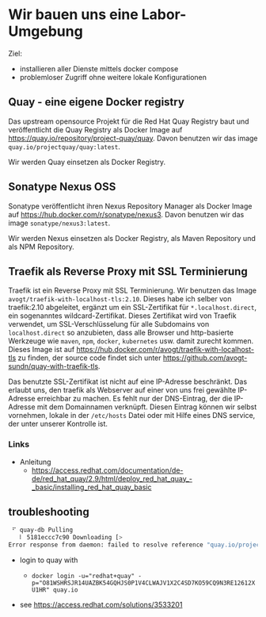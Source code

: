 # Wir bauen uns eine Labor-Umgebung

Ziel:
- installieren aller Dienste mittels docker compose
- problemloser Zugriff ohne weitere lokale Konfigurationen

## Quay - eine eigene Docker registry

Das upstream opensource Projekt für die Red Hat Quay Registry baut und veröffentlicht die Quay Registry als Docker Image auf <https://quay.io/repository/project-quay/quay>. Davon benutzen wir das image `quay.io/projectquay/quay:latest`.

Wir werden Quay einsetzen als Docker Registry.

## Sonatype Nexus OSS

Sonatype veröffentlicht ihren Nexus Repository Manager als Docker Image auf <https://hub.docker.com/r/sonatype/nexus3>. Davon benutzen wir das image `sonatype/nexus3:latest`.

Wir werden Nexus einsetzen als Docker Registry, als Maven Repository und als NPM Repository.
## Traefik als Reverse Proxy mit SSL Terminierung

Traefik ist ein Reverse Proxy mit SSL Terminierung. Wir benutzen das Image `avogt/traefik-with-localhost-tls:2.10`. Dieses habe ich selber von traefik:2.10 abgeleitet, ergänzt um ein SSL-Zertifikat für `*.localhost.direct`, ein sogenanntes wildcard-Zertifikat. Dieses Zertifikat wird von Traefik verwendet, um SSL-Verschlüsselung für alle Subdomains von `localhost.direct` so anzubieten, dass alle Browser und http-basierte Werkzeuge wie `maven`, `npm`, `docker`, `kubernetes` usw. damit zurecht kommen. Dieses Image ist auf <https://hub.docker.com/r/avogt/traefik-with-localhost-tls> zu finden, der source code findet sich unter <https://github.com/avogt-sundn/quay-with-traefik-tls>.

Das benutzte SSL-Zertifikat ist nicht auf eine IP-Adresse beschränkt. Das erlaubt uns, den traefik als Webserver auf einer von uns frei gewählte IP-Adresse erreichbar zu machen. Es fehlt nur der DNS-Eintrag, der die IP-Adresse mit dem Domainnamen verknüpft. Diesen Eintrag können wir selbst vornehmen, lokale in der `/etc/hosts` Datei oder mit Hilfe eines DNS service, der unter unserer Kontrolle ist.

### Links

- Anleitung
  - <https://access.redhat.com/documentation/de-de/red_hat_quay/2.9/html/deploy_red_hat_quay_-_basic/installing_red_hat_quay_basic>

## troubleshooting

```bash
 ⠋ quay-db Pulling                                                                                                    2.1s
   ⠇ 5181eccc7c90 Downloading [>                                                  ]       ...                         0.8s
Error response from daemon: failed to resolve reference "quay.io/project-quay/quay:3.8.5": pulling from host quay.io failed with status code [manifests 3.8.5]: 401 UNAUTHORIZED
```

- login to quay with
  - `docker login -u="redhat+quay" -p="O81WSHRSJR14UAZBK54GQHJS0P1V4CLWAJV1X2C4SD7KO59CQ9N3RE12612XU1HR" quay.io`

- see  <https://access.redhat.com/solutions/3533201>